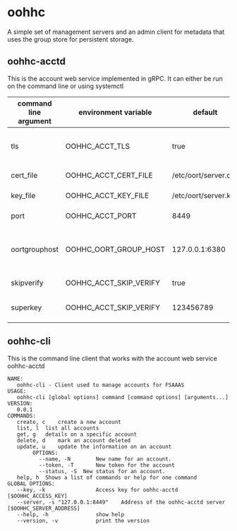 # oohhc
A simple set of management servers and an admin client for metadata that uses the group store for persistent storage.


## oohhc-acctd
This is the account web service implemented in gRPC.  It can either be run on the command line or using systemctl

command line argument | environment variable | default | description
--------------------- | -------------------- | ------- | -----------
tls | OOHHC_ACCT_TLS | true | Connection uses TLS if true, else plain TCP
cert_file | OOHHC_ACCT_CERT_FILE | /etc/oort/server.crt | The TLS cert file
key_file |  OOHHC_ACCT_KEY_FILE | /etc/oort/server.key | The TLS key file
port | OOHHC_ACCT_PORT | 8449 | The acct server port
oortgrouphost | OOHHC_OORT_GROUP_HOST | 127.0.0.1:6380 | host:port to use when connecting to oort group store
skipverify | OOHHC_ACCT_SKIP_VERIFY | true | don't verify cert
superkey | OOHHC_ACCT_SKIP_VERIFY | 123456789 | Super User key used for authentication


## oohhc-cli
This is the command line client that works with the account web service oohhc-acctd

```
NAME:
   oohhc-cli - Client used to manage accounts for FSAAAS
USAGE:
   oohhc-cli [global options] command [command options] [arguments...]
VERSION:
   0.0.1
COMMANDS:
   create, c	create a new account
   list, l	list all accounts
   get, g	details on a specific account
   delete, d	mark an account deleted
   update, u	update the information on an account
        OPTIONS:
          --name, -N 		New name for an account.
          --token, -T 		New token for the account
          --status, -S 	New status for an account.
   help, h	Shows a list of commands or help for one command
GLOBAL OPTIONS:
   --key, -k 				Access key for oohhc-acctd [$OOHHC_ACCESS_KEY]
   --server, -s "127.0.0.1:8449"	Address of the oohhc-acctd server [$OOHHC_SERVER_ADDRESS]
   --help, -h				show help
   --version, -v			print the version
```

